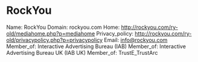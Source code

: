
# RockYou

Name: RockYou
Domain: rockyou.com
Home: http://rockyou.com/ry-old/mediahome.php?p=mediahome
Privacy_policy: http://rockyou.com/ry-old/privacypolicy.php?p=privacypolicy
Email: info@rockyou.com
Member_of: Interactive Advertising Bureau (IAB)
Member_of: Interactive Advertising Bureau UK (IAB UK)
Member_of: TrustE_TrustArc
